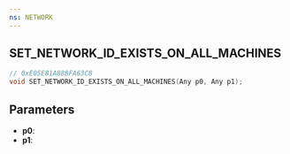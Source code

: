 ```yaml
---
ns: NETWORK
---
```

## SET_NETWORK_ID_EXISTS_ON_ALL_MACHINES

```c
// 0xE05E81A888FA63C8
void SET_NETWORK_ID_EXISTS_ON_ALL_MACHINES(Any p0, Any p1);
```

## Parameters
* **p0**:
* **p1**:
